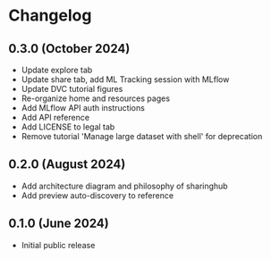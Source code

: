 # Changelog

## 0.3.0 (October 2024)

- Update explore tab
- Update share tab, add ML Tracking session with MLflow
- Update DVC tutorial figures
- Re-organize home and resources pages
- Add MLflow API auth instructions
- Add API reference
- Add LICENSE to legal tab
- Remove tutorial 'Manage large dataset with shell' for deprecation

## 0.2.0 (August 2024)

- Add architecture diagram and philosophy of sharinghub
- Add preview auto-discovery to reference

## 0.1.0 (June 2024)

- Initial public release

